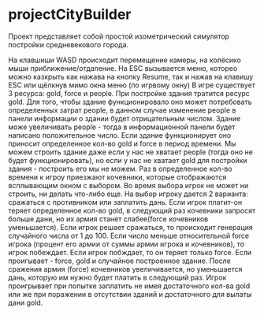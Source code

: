 # projectCityBuilder
  <p>Проект представляет собой простой изометрический симулятор постройки средневекового города.</p>
  На клавшиши WASD происходит перемещение камеры, на колёсико мыши приближение/отдаление. На ESC вызывается меню, которео можно казкрыть как нажава на кнопку Resume, так и нажав на клавишу ESC или щёлкнув мимо окна меню (по игрвому окну)
  В игре существует 3 ресурса: gold, force и people. При постройке здания тратится ресурс gold. Для того, чтобы здание функционировало оно может потребовать определенных затрат people, в данном случае изменение people в панели информации о здании будет отрицательным числом. Здание може увеличивать people - тогда в информационной панели будет написано положительное число. Если здание функционирует оно приносит определенное кол-во gold и force в период времени. Мы можем строить здание даже если у нас не хватает people (тогда оно не будет функционировать), но если у нас не хватает gold для постройки здания - построить его мы не можем.
 Раз в определенное кол-во времени к игроу приезжают кочевники, которые отображаются всплывающим окном с выбором. Во время выбора игрок не может ни строить, ни делать что-либо еще. На выбор игроку дается 2 варианта: сражаться с противником или заплатить дань. Если игрок платит-он теряет определенное кол-во gold, в следующий раз кочевники запросят больше дани, но их армия станет слабее(force кочевников уменьшается). Если игрок решает сражаться, то происходит генерация случайного числа от 1 до 100. Если число меньше относительной force игрока (процент его армии от суммы армии игрока и кочевников), то игрок побеждает. Если игрок побждает, то он теряет только force. Если проигывает - force, gold и случайное построенное здание. После сражения армия (force) кочевников увеличивается, но уменьшается дань, которую им нужно будет платить в следующий раз.
  Игрок проигрывает при попытке заплатить не имея достаточного кол-ва gold или же при поражении в отсутствии зданий и достаточного для вылаты дани gold.
